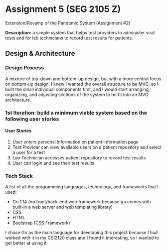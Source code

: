 # Assignment 5 (SEG 2105 Z)

Extension/Revamp of the Pandemic System (Assignment #2)  

**Description:** a simple system that helps test providers to administer viral tests and for lab technicians to record test results for patients.  


## Design & Architecture

### Design Process
A mixture of top-down and bottom-up design, but with a more central focus on bottom-up design.
I knew I wanted the overall structure to be MVC, so I built the small individual components first, and I would start arranging, organizing, and adjusting sections of the system to be fit into an MVC architecture.



### 1st Iteration: build a minimum viable system based on the following user stories
#### User Stories
1. User enters personal information on patient information page
2. Test Provider can view available users on a patient repository and select a user for a test
3. Lab Technician accesses patient repository to record test results
4. User can login and see their test results


### Tech Stack
A list of all the programming languages, technology, and frameworks that I used:  
* Go 1.14 (no front/back-end web framework because go comes with built-in a web server and web templating library)
* CSS
* HTML
* Bootstrap (CSS Framework)

I chose Go as the main language for developing this project because I had worked with it in my CSI2120 class and I found it interesting, so I wanted to get better at using it.